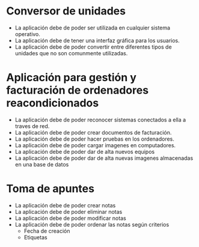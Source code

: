 # Conversor de unidades

- La aplicación debe de poder ser utilizada en cualquier sistema operativo.
- La aplicación debe de tener una interfaz gráfica para los usuarios.
- La aplicación debe de poder convertir entre diferentes tipos de unidades que no son comunmente utilizadas.

# Aplicación para gestión y facturación de ordenadores reacondicionados

- La aplicación debe de poder reconocer sistemas conectados a ella a traves de red.
- La aplicación debe de poder crear documentos de facturación.
- La aplicación debe de poder hacer pruebas en los ordenadores.
- La aplicación debe de poder cargar imagenes en computadores.
- La aplicación debe de poder dar de alta nuevos equipos 
- La aplicación debe de poder dar de alta nuevas imagenes almacenadas en una base de datos

# Toma de apuntes 

- La aplicación debe de poder crear notas
- La aplicación debe de poder eliminar notas
- La aplicación debe de poder modificar notas
- La aplicación debe de poder ordenar las notas según criterios
    - Fecha de creación
    - Etiquetas
